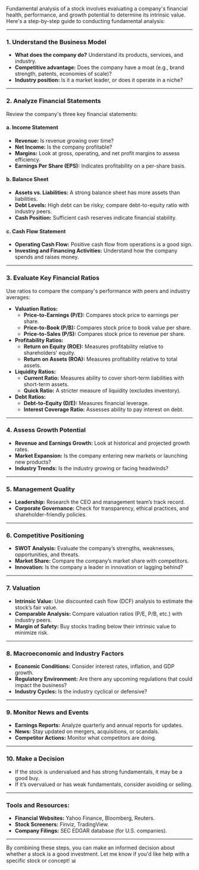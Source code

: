 Fundamental analysis of a stock involves evaluating a company's financial health, performance, and growth potential to determine its intrinsic value. Here's a step-by-step guide to conducting fundamental analysis:

---

### **1. Understand the Business Model**
   - **What does the company do?** Understand its products, services, and industry.
   - **Competitive advantage:** Does the company have a moat (e.g., brand strength, patents, economies of scale)?
   - **Industry position:** Is it a market leader, or does it operate in a niche?

---

### **2. Analyze Financial Statements**
   Review the company's three key financial statements:

   #### **a. Income Statement**
   - **Revenue:** Is revenue growing over time?
   - **Net Income:** Is the company profitable?
   - **Margins:** Look at gross, operating, and net profit margins to assess efficiency.
   - **Earnings Per Share (EPS):** Indicates profitability on a per-share basis.

   #### **b. Balance Sheet**
   - **Assets vs. Liabilities:** A strong balance sheet has more assets than liabilities.
   - **Debt Levels:** High debt can be risky; compare debt-to-equity ratio with industry peers.
   - **Cash Position:** Sufficient cash reserves indicate financial stability.

   #### **c. Cash Flow Statement**
   - **Operating Cash Flow:** Positive cash flow from operations is a good sign.
   - **Investing and Financing Activities:** Understand how the company spends and raises money.

---

### **3. Evaluate Key Financial Ratios**
   Use ratios to compare the company's performance with peers and industry averages:
   - **Valuation Ratios:**
     - **Price-to-Earnings (P/E):** Compares stock price to earnings per share.
     - **Price-to-Book (P/B):** Compares stock price to book value per share.
     - **Price-to-Sales (P/S):** Compares stock price to revenue per share.
   - **Profitability Ratios:**
     - **Return on Equity (ROE):** Measures profitability relative to shareholders' equity.
     - **Return on Assets (ROA):** Measures profitability relative to total assets.
   - **Liquidity Ratios:**
     - **Current Ratio:** Measures ability to cover short-term liabilities with short-term assets.
     - **Quick Ratio:** A stricter measure of liquidity (excludes inventory).
   - **Debt Ratios:**
     - **Debt-to-Equity (D/E):** Measures financial leverage.
     - **Interest Coverage Ratio:** Assesses ability to pay interest on debt.

---

### **4. Assess Growth Potential**
   - **Revenue and Earnings Growth:** Look at historical and projected growth rates.
   - **Market Expansion:** Is the company entering new markets or launching new products?
   - **Industry Trends:** Is the industry growing or facing headwinds?

---

### **5. Management Quality**
   - **Leadership:** Research the CEO and management team’s track record.
   - **Corporate Governance:** Check for transparency, ethical practices, and shareholder-friendly policies.

---

### **6. Competitive Positioning**
   - **SWOT Analysis:** Evaluate the company’s strengths, weaknesses, opportunities, and threats.
   - **Market Share:** Compare the company’s market share with competitors.
   - **Innovation:** Is the company a leader in innovation or lagging behind?

---

### **7. Valuation**
   - **Intrinsic Value:** Use discounted cash flow (DCF) analysis to estimate the stock’s fair value.
   - **Comparable Analysis:** Compare valuation ratios (P/E, P/B, etc.) with industry peers.
   - **Margin of Safety:** Buy stocks trading below their intrinsic value to minimize risk.

---

### **8. Macroeconomic and Industry Factors**
   - **Economic Conditions:** Consider interest rates, inflation, and GDP growth.
   - **Regulatory Environment:** Are there any upcoming regulations that could impact the business?
   - **Industry Cycles:** Is the industry cyclical or defensive?

---

### **9. Monitor News and Events**
   - **Earnings Reports:** Analyze quarterly and annual reports for updates.
   - **News:** Stay updated on mergers, acquisitions, or scandals.
   - **Competitor Actions:** Monitor what competitors are doing.

---

### **10. Make a Decision**
   - If the stock is undervalued and has strong fundamentals, it may be a good buy.
   - If it’s overvalued or has weak fundamentals, consider avoiding or selling.

---

### Tools and Resources:
   - **Financial Websites:** Yahoo Finance, Bloomberg, Reuters.
   - **Stock Screeners:** Finviz, TradingView.
   - **Company Filings:** SEC EDGAR database (for U.S. companies).

---

By combining these steps, you can make an informed decision about whether a stock is a good investment. Let me know if you'd like help with a specific stock or concept! 📊